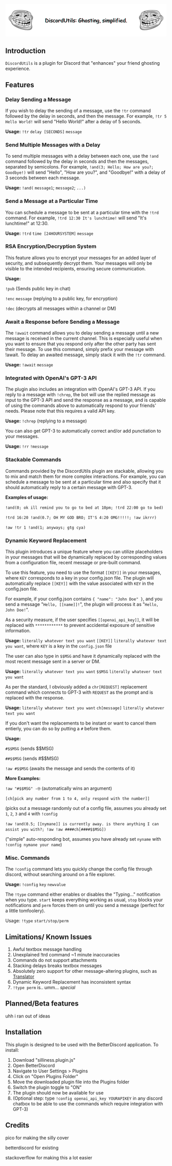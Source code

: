 ![Silly Cover](silly-cover.png)

## Introduction

`DiscordUtils` is a plugin for Discord that "enhances" your friend ghosting experience.

## Features

### Delay Sending a Message 

If you wish to delay the sending of a message, use the `!tr` command followed by the delay in seconds, and then the message. For example, `!tr 5 Hello World!` will send "Hello World!" after a delay of 5 seconds.

**Usage:** `!tr` `delay [SECONDS]` `message`


### Send Multiple Messages with a Delay

To send multiple messages with a delay between each one, use the `!and` command followed by the delay in seconds and then the messages, separated by semicolons. For example, `!and(3; Hello; How are you?; Goodbye!)` will send "Hello", "How are you?", and "Goodbye!" with a delay of 3 seconds between each message.

**Usage:** `!and(` `message1`; `message2`; `...)`

### Send a Message at a Particular Time

You can schedule a message to be sent at a particular time with the `!trd` command. For example, `!trd 12:30 It's lunchtime!` will send "It's lunchtime!" at 12:30.

**Usage:** `!trd` `time [24HOURSYSTEM]` `message`

### RSA Encryption/Decryption System

This feature allows you to encrypt your messages for an added layer of security, and subsequently decrypt them. Your messages will only be visible to the intended recipients, ensuring secure communication.

**Usage:**

`!pub` (Sends public key in chat)

`!enc` `message` (replying to a public key, for encryption)

`!dec` (decrypts all messages within a channel or DM)

### Await a Response before Sending a Message

The `!await` command allows you to delay sending a message until a new message is received in the current channel. This is especially useful when you want to ensure that you respond only after the other party has sent their message. To use this command, simply prefix your message with !await. To delay an awaited message, simply stack it with the `!tr` command.

**Usage:** `!await` `message`

### Integrated with OpenAI's GPT-3 API

The plugin also includes an integration with OpenAI's GPT-3 API. If you reply to a message with `!chrep`, the bot will use the replied message as input to the GPT-3 API and send the response as a message, and is capable of using the commands above to automatically respond to your friends' needs. Please note that this requires a valid API key.

**Usage:** `!chrep` (replying to a message)

You can also get GPT-3 to automatically correct and/or add punctiation to your messages.

**Usage:** `!rr` `!message`

### Stackable Commands

Commands provided by the DiscordUtils plugin are stackable, allowing you to mix and match them for more complex interactions. For example, you can schedule a message to be sent at a particular time and also specify that it should automatically reply to a certain message with GPT-3.

**Examples of usage:**

`!and(0; ok ill remind you to go to bed at 10pm; !trd 22:00 go to bed)`

`!trd 16:20 !and(0.7; OH MY GOD BRO; IT'S 4:20 OMG!!!!!; !aw ikrrr)`

`!aw !tr 1 !and(1; anyways; gtg cya)`

### Dynamic Keyword Replacement

This plugin introduces a unique feature where you can utilize placeholders in your messages that will be dynamically replaced by corresponding values from a configuration file, recent message or pre-built command.

To use this feature, you need to use the format `[[KEY]]` in your messages, where `KEY` corresponds to a key in your config.json file. The plugin will automatically replace `[[KEY]]` with the value associated with `KEY` in the config.json file.

For example, if your config.json contains `{ "name": "John Doe" }`, and you send a message "`Hello, [[name]]!`", the plugin will process it as "`Hello, John Doe!`".

As a security measure, if the user specifies `[[openai_api_key]]`, it will be replaced with `************` to prevent accidental exposure of sensitive information.

**Usage:** `literally whatever text you want` `[[KEY]]` `literally whatever text you want`, where `KEY` is a key in the `config.json` file

The user can also type in `$$MSG` and have it dynamically replaced with the most recent message sent in a server or DM.

**Usage:** `literally whatever text you want` `$$MSG` `literally whatever text you want`

As per the standard, I obviously added a `chr[REQUEST]` replacement command which connects to GPT-3 with `REQUEST` as the prompt and is replaced with the response.

**Usage:** `literally whatever text you want` `ch[message]` `literally whatever text you want`

If you don't want the replacements to be instant or want to cancel them entierly, you can do so by putting a `#` before them.

**Usage:** 

`#$$MSG` (sends $$MSG)

`##$$MSG` (sends #$$MSG)

`!aw #$$MSG` (awaits the message and sends the contents of it)



**More Examples:**

`!aw "#$$MSG" -🤓` (automatically wins an argument)

`[ch[pick any number from 1 to 4, only respond with the number]]`

(picks out a message randomly out of a config file, assumes you already set `1`, `2`, `3` and `4` with `!config`

`!aw !and(0.5; [[nymane]] is currently away. is there anything I can assist you with?; !aw !aw ####ch[####$$MSG])`

("simple" auto-responding bot, assumes you have already set `nyname` with `!config nymane your name`)



### Misc. Commands

The `!config` command lets you quickly change the config file through discord, without searching around on a file explorer.

**Usage:** `!config` `key` `newvalue`

The `!type` command either enables or disables the "Typing..." notification when you type. `start` keeps everything working as usual, `stop` blocks your notifications and `perm` forces them on until you send a message (perfect for a little tomfoolery).

Usage: `!type` `start/stop/perm`

## Limitations/ Known Issues

1. Awful textbox message handling
2. Unexplained !trd command ~1 minute inaccuracies
3. Commands do not support attachments
4. Stacking delays breaks textbox messages
5. Absolutely zero support for other message-altering plugins, such as [Translator](https://betterdiscord.app/plugin/Translator)
6. Dynamic Keyword Replacement has inconsistent syntax
7. `!type perm` is.. umm... *special*

## Planned/Beta features

uhh i ran out of ideas

## Installation

This plugin is designed to be used with the BetterDiscord application. To install:

1. Download "silliness.plugin.js"
2. Open BetterDiscord
3. Navigate to User Settings > Plugins
4. Click on "Open Plugins Folder"
5. Move the downloaded plugin file into the Plugins folder
6. Switch the plugin toggle to "ON"
7. The plugin should now be available for use
8. (Optional step: type `!config openai_api_key YOURAPIKEY` in any discord chatbox to be able to use the commands which require integration with GPT-3)

## Credits

pico for making the silly cover

betterdiscord for existing

stackoverflow for making this a lot easier
